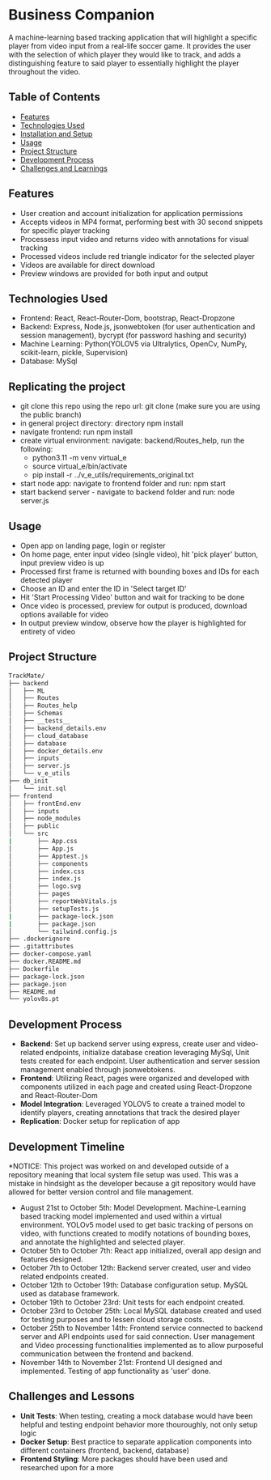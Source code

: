 # Business Companion
A machine-learning based tracking application that will highlight a specific player from video input from a real-life soccer game. It provides the user with the selection of which player they would like to track, and adds a distinguishing feature to said player to essentially highlight the player throughout the video.
## Table of Contents
- [Features](#features)
- [Technologies Used](#technologies-used)
- [Installation and Setup](#installation-and-setup)
- [Usage](#usage)
- [Project Structure](#project-structure)
- [Development Process](#development-process)
- [Challenges and Learnings](#challenges-and-learnings)

## Features
- User creation and account initialization for application permissions
- Accepts videos in MP4 format, performing best with 30 second snippets for specific player tracking
- Processess input video and returns video with annotations for visual tracking
- Processed videos include red triangle indicator for the selected player 
- Videos are available for direct download
- Preview windows are provided for both input and output

## Technologies Used
- Frontend: React, React-Router-Dom, bootstrap, React-Dropzone
- Backend: Express, Node.js, jsonwebtoken (for user authentication and session management), bycrypt (for password hashing and security)
- Machine Learning: Python(YOLOV5 via Ultralytics, OpenCv, NumPy, scikit-learn, pickle, Supervision)
- Database: MySql

## Replicating the project
- git clone this repo using the repo url: git clone <repo url> (make sure you are using the public branch)
- in general project directory: directory npm install
- navigate frontend: run npm install 
- create virtual environment: navigate: backend/Routes_help, run the following:
   - python3.11 -m venv virtual_e
   - source virtual_e/bin/activate
   - pip install -r ../v_e_utils/requirements_original.txt
- start node app: navigate to frontend folder and run: npm start 
- start backend server - navigate to backend folder and run: node server.js



## Usage
- Open app on landing page, login or register
- On home page, enter input video (single video), hit 'pick player' button, input preview video is up
- Processed first frame is returned with bounding boxes and IDs for each detected player
- Choose an ID and enter the ID in 'Select target ID'
- Hit 'Start Processing Video' button and wait for tracking to be done
- Once video is processed, preview for output is produced, download options available for video
- In output preview window, observe how the player is highlighted for entirety of video
  
## Project Structure
```bash
TrackMate/
├── backend
│   ├── ML
│   ├── Routes
│   ├── Routes_help
│   ├── Schemas
│   ├── __tests__
│   ├── backend_details.env
│   ├── cloud_database
│   ├── database
│   ├── docker_details.env
│   ├── inputs
│   ├── server.js
│   └── v_e_utils
├── db_init
│   └── init.sql
├── frontend
│   ├── frontEnd.env
│   ├── inputs
│   ├── node_modules
│   ├── public
│   └── src
|       ├── App.css
│       ├── App.js
│       ├── Apptest.js
│       ├── components
│       ├── index.css
│       ├── index.js
│       ├── logo.svg
│       ├── pages
│       ├── reportWebVitals.js
│       ├── setupTests.js
|       ├── package-lock.json
|       ├── package.json
│       └── tailwind.config.js
├── .dockerignore
├── .gitattributes
├── docker-compose.yaml
├── docker.README.md
├── Dockerfile
├── package-lock.json
├── package.json
├── README.md
└── yolov8s.pt
```


## Development Process
- **Backend**: Set up backend server using express, create user and video-related endpoints, initialize database creation leveraging MySql,
  Unit tests created for each endpoint. User authentication and server session management enabled through jsonwebtokens.
- **Frontend**: Utilizing React, pages were organized and developed with components utilized in each page and created using React-Dropzone and React-Router-Dom
- **Model Integration**: Leveraged YOLOV5 to create a trained model to identify players, creating annotations that track the desired player
- **Replication**: Docker setup for replication of app

## Development Timeline

*NOTICE: This project was worked on and developed outside of a repository meaning that local system file setup was used. This was a mistake in hindsight as the developer because a git repository would have allowed for better version control and file management.

- August 21st to October 5th: Model Development. Machine-Learning based tracking model implemented and used within a virtual environment. YOLOv5 model used to get basic tracking of persons on video, with functions created to modify notations of bounding boxes, and annotate the highlighted and selected player.
- October 5th to October 7th: React app initialized, overall app design and features designed.
- October 7th to October 12th: Backend server created, user and video related endpoints created.
- October 12th to October 19th: Database configuration setup. MySQL used as database framework.
- October 19th to October 23rd: Unit tests for each endpoint created.
- October 23rd to October 25th: Local MySQL database created and used for testing purposes and to lessen cloud storage costs.
- October 25th to November 14th: Frontend service connected to backend server and API endpoints used for said connection. User management and Video processing
  functionalities implemented as to allow purposeful communication between the frontend and backend.
- November 14th to November 21st: Frontend UI designed and implemented. Testing of app functionality as 'user' done.
  
## Challenges and Lessons
- **Unit Tests**: When testing, creating a mock database would have been helpful and testing endpoint behavior more thouroughly, not only setup logic
- **Docker Setup**: Best practice to separate application components into different containers (frontend, backend, database)
- **Frontend Styling**: More packages should have been used and researched upon for a more
